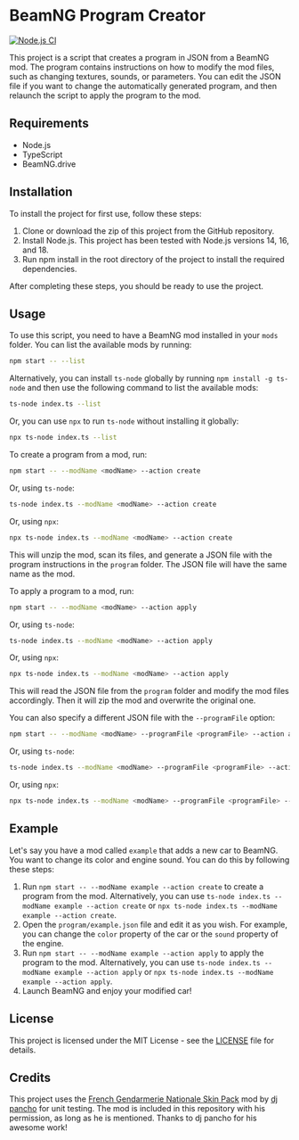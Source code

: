 # BeamNG Program Creator

[![Node.js CI](https://github.com/levg34/beamng-modator/actions/workflows/node.js.yml/badge.svg)](https://github.com/levg34/beamng-modator/actions/workflows/node.js.yml)

This project is a script that creates a program in JSON from a BeamNG mod. The program contains instructions on how to modify the mod files, such as changing textures, sounds, or parameters. You can edit the JSON file if you want to change the automatically generated program, and then relaunch the script to apply the program to the mod.

## Requirements

- Node.js
- TypeScript
- BeamNG.drive

## Installation

To install the project for first use, follow these steps:

1. Clone or download the zip of this project from the GitHub repository.
2. Install Node.js. This project has been tested with Node.js versions 14, 16, and 18.
3. Run npm install in the root directory of the project to install the required dependencies.

After completing these steps, you should be ready to use the project.

## Usage

To use this script, you need to have a BeamNG mod installed in your `mods` folder. You can list the available mods by running:

```bash
npm start -- --list
```

Alternatively, you can install `ts-node` globally by running `npm install -g ts-node` and then use the following command to list the available mods:

```bash
ts-node index.ts --list
```

Or, you can use `npx` to run `ts-node` without installing it globally:

```bash
npx ts-node index.ts --list
```

To create a program from a mod, run:

```bash
npm start -- --modName <modName> --action create
```

Or, using `ts-node`:

```bash
ts-node index.ts --modName <modName> --action create
```

Or, using `npx`:

```bash
npx ts-node index.ts --modName <modName> --action create
```

This will unzip the mod, scan its files, and generate a JSON file with the program instructions in the `program` folder. The JSON file will have the same name as the mod.

To apply a program to a mod, run:

```bash
npm start -- --modName <modName> --action apply
```

Or, using `ts-node`:

```bash
ts-node index.ts --modName <modName> --action apply
```

Or, using `npx`:

```bash
npx ts-node index.ts --modName <modName> --action apply
```

This will read the JSON file from the `program` folder and modify the mod files accordingly. Then it will zip the mod and overwrite the original one.

You can also specify a different JSON file with the `--programFile` option:

```bash
npm start -- --modName <modName> --programFile <programFile> --action apply
```

Or, using `ts-node`:

```bash
ts-node index.ts --modName <modName> --programFile <programFile> --action apply
```

Or, using `npx`:

```bash
npx ts-node index.ts --modName <modName> --programFile <programFile> --action apply
```

## Example

Let's say you have a mod called `example` that adds a new car to BeamNG. You want to change its color and engine sound. You can do this by following these steps:

1. Run `npm start -- --modName example --action create` to create a program from the mod. Alternatively, you can use `ts-node index.ts --modName example --action create` or `npx ts-node index.ts --modName example --action create`.
2. Open the `program/example.json` file and edit it as you wish. For example, you can change the `color` property of the car or the `sound` property of the engine.
3. Run `npm start -- --modName example --action apply` to apply the program to the mod. Alternatively, you can use `ts-node index.ts --modName example --action apply` or `npx ts-node index.ts --modName example --action apply`.
4. Launch BeamNG and enjoy your modified car!

## License

This project is licensed under the MIT License - see the [LICENSE](LICENSE) file for details.

## Credits

This project uses the [French Gendarmerie Nationale Skin Pack](https://www.beamng.com/resources/french-gendarmerie-nationale-skin-pack.24553/) mod by [dj pancho](https://www.beamng.com/resources/authors/dj-pancho.493644/) for unit testing. The mod is included in this repository with his permission, as long as he is mentioned. Thanks to dj pancho for his awesome work!
